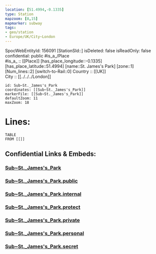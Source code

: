 ```yaml
---
location: [51.4994,-0.1335] 
type: Station 
mapzoom: [8,15] 
mapmarker: subway 
tags:
- geo/station
- Europe/UK/City~London
---
```

SpocWebEntityId: 156091
[StationSId::] 
isDeleted: false
isReadOnly: false
confidential: public
#is_a_/Place  
#is_a_ :: [[Place]] 
[has_place_longitude::-0.1335] 
[has_place_latitude::51.4994] 
[name::St. James's Park] 
[zone::1] 
[Num_lines::2] 
[switch-to-Rail::0] 
Country :: [[UK]]  
City :: [[../../../London]]  


```leaflet
id: Sub~St._James's_Park
coordinates: [[Sub~St._James's_Park]] 
markerFile: [[Sub~St._James's_Park]] 
defaultZoom: 11 
maxZoom: 18
```


# Lines: 
```dataview
TABLE 
FROM [[]] 
```


## Confidential Links & Embeds: 

### [Sub~St._James's_Park](/_Standards/Earth/Continent/Europe/Europe~North/UK/England/Regions~England/London,Greater/cities~GreaterLondon/Underground/Station/Sub~St._James's_Park.md) 

### [Sub~St._James's_Park.public](/_public/Earth/Continent/Europe/Europe~North/UK/England/Regions~England/London,Greater/cities~GreaterLondon/Underground/Station/Sub~St._James's_Park.public.md) 

### [Sub~St._James's_Park.internal](/_internal/Earth/Continent/Europe/Europe~North/UK/England/Regions~England/London,Greater/cities~GreaterLondon/Underground/Station/Sub~St._James's_Park.internal.md) 

### [Sub~St._James's_Park.protect](/_protect/Earth/Continent/Europe/Europe~North/UK/England/Regions~England/London,Greater/cities~GreaterLondon/Underground/Station/Sub~St._James's_Park.protect.md) 

### [Sub~St._James's_Park.private](/_private/Earth/Continent/Europe/Europe~North/UK/England/Regions~England/London,Greater/cities~GreaterLondon/Underground/Station/Sub~St._James's_Park.private.md) 

### [Sub~St._James's_Park.personal](/_personal/Earth/Continent/Europe/Europe~North/UK/England/Regions~England/London,Greater/cities~GreaterLondon/Underground/Station/Sub~St._James's_Park.personal.md) 

### [Sub~St._James's_Park.secret](/_secret/Earth/Continent/Europe/Europe~North/UK/England/Regions~England/London,Greater/cities~GreaterLondon/Underground/Station/Sub~St._James's_Park.secret.md)

